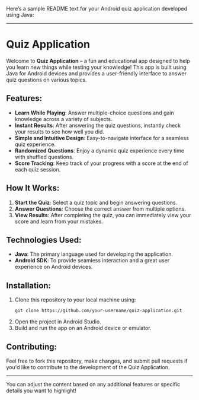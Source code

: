 Here’s a sample README text for your Android quiz application developed using Java:

---

# Quiz Application

Welcome to **Quiz Application** – a fun and educational app designed to help you learn new things while testing your knowledge! This app is built using Java for Android devices and provides a user-friendly interface to answer quiz questions on various topics.

## Features:
- **Learn While Playing**: Answer multiple-choice questions and gain knowledge across a variety of subjects.
- **Instant Results**: After answering the quiz questions, instantly check your results to see how well you did.
- **Simple and Intuitive Design**: Easy-to-navigate interface for a seamless quiz experience.
- **Randomized Questions**: Enjoy a dynamic quiz experience every time with shuffled questions.
- **Score Tracking**: Keep track of your progress with a score at the end of each quiz session.

## How It Works:
1. **Start the Quiz**: Select a quiz topic and begin answering questions.
2. **Answer Questions**: Choose the correct answer from multiple options.
3. **View Results**: After completing the quiz, you can immediately view your score and learn from your mistakes.

## Technologies Used:
- **Java**: The primary language used for developing the application.
- **Android SDK**: To provide seamless interaction and a great user experience on Android devices.

## Installation:
1. Clone this repository to your local machine using:
   ```
   git clone https://github.com/your-username/quiz-application.git
   ```
2. Open the project in Android Studio.
3. Build and run the app on an Android device or emulator.

## Contributing:
Feel free to fork this repository, make changes, and submit pull requests if you'd like to contribute to the development of the Quiz Application.

---

You can adjust the content based on any additional features or specific details you want to highlight!
